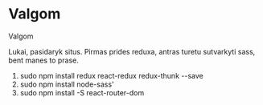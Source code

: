 # Valgom
Valgom
   
   Lukai, pasidaryk situs. Pirmas prides reduxa, antras turetu sutvarkyti sass, bent manes to prase.
   
   1. sudo npm install redux react-redux redux-thunk --save
   2. sudo npm install node-sass'
   3. sudo npm install -S react-router-dom
